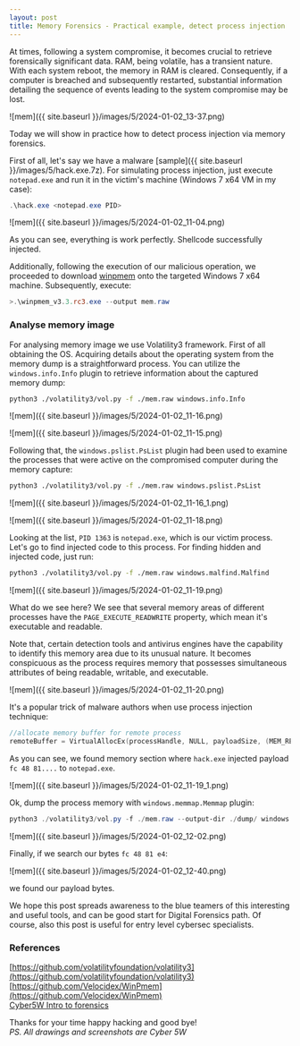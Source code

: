 ```yaml
---
layout: post
title: Memory Forensics - Practical example, detect process injection
---
```


At times, following a system compromise, it becomes crucial to retrieve forensically significant data. RAM, being volatile, has a transient nature. With each system reboot, the memory in RAM is cleared. Consequently, if a computer is breached and subsequently restarted, substantial information detailing the sequence of events leading to the system compromise may be lost.    

![mem]({{ site.baseurl }}/images/5/2024-01-02_13-37.png)    

Today we will show in practice how to detect process injection via memory forensics. 

First of all, let's say we have a malware [sample]({{ site.baseurl }}/images/5/hack.exe.7z). For simulating process injection, just execute `notepad.exe` and run it in the victim's machine (Windows 7 x64 VM in my case):    

```powershell
.\hack.exe <notepad.exe PID>
```

![mem]({{ site.baseurl }}/images/5/2024-01-02_11-04.png)    

As you can see, everything is work perfectly. Shellcode successfully injected.    

Additionally, following the execution of our malicious operation, we proceeded to download [winpmem](https://winpmem.velocidex.com/) onto the targeted Windows 7 x64 machine. Subsequently, execute:    

```powershell
>.\winpmem_v3.3.rc3.exe --output mem.raw
```

### Analyse memory image

For analysing memory image we use Volatility3 framework. First of all obtaining the OS. Acquiring details about the operating system from the memory dump is a straightforward process. You can utilize the `windows.info.Info` plugin to retrieve information about the captured memory dump:    

```bash
python3 ./volatility3/vol.py -f ./mem.raw windows.info.Info
```

![mem]({{ site.baseurl }}/images/5/2024-01-02_11-16.png)    

![mem]({{ site.baseurl }}/images/5/2024-01-02_11-15.png)    

Following that, the `windows.pslist.PsList` plugin had been used to examine the processes that were active on the compromised computer during the memory capture:    

```bash
python3 ./volatility3/vol.py -f ./mem.raw windows.pslist.PsList
```

![mem]({{ site.baseurl }}/images/5/2024-01-02_11-16_1.png)    

![mem]({{ site.baseurl }}/images/5/2024-01-02_11-18.png)    

Looking at the list, `PID 1363` is `notepad.exe`, which is our victim process. Let's go to find injected code to this process. For finding hidden and injected code, just run:    

```bash
python3 ./volatility3/vol.py -f ./mem.raw windows.malfind.Malfind
```

![mem]({{ site.baseurl }}/images/5/2024-01-02_11-19.png)    

What do we see here? We see that several memory areas of different processes have the `PAGE_EXECUTE_READWRITE` property, which mean it's executable and readable. 

Note that, certain detection tools and antivirus engines have the capability to identify this memory area due to its unusual nature. It becomes conspicuous as the process requires memory that possesses simultaneous attributes of being readable, writable, and executable.    

![mem]({{ site.baseurl }}/images/5/2024-01-02_11-20.png)    

It's a popular trick of malware authors when use process injection technique:    

```cpp
//allocate memory buffer for remote process
remoteBuffer = VirtualAllocEx(processHandle, NULL, payloadSize, (MEM_RESERVE | MEM_COMMIT), PAGE_EXECUTE_READWRITE);
```

As you can see, we found memory section where `hack.exe` injected payload `fc 48 81....` to `notepad.exe`.    

![mem]({{ site.baseurl }}/images/5/2024-01-02_11-19_1.png)    

Ok, dump the process memory with `windows.memmap.Memmap` plugin:    

```powershell
python3 ./volatility3/vol.py -f ./mem.raw --output-dir ./dump/ windows.memmap.Memmap --pid 1968 --dump
```

![mem]({{ site.baseurl }}/images/5/2024-01-02_12-02.png)    

Finally, if we search our bytes `fc 48 81 e4`:    

![mem]({{ site.baseurl }}/images/5/2024-01-02_12-40.png)    

we found our payload bytes.    

We hope this post spreads awareness to the blue teamers of this interesting and useful tools, and can be good start for Digital Forensics path. Of course, also this post is useful for entry level cybersec specialists.     

### References

[https://github.com/volatilityfoundation/volatility3](https://github.com/volatilityfoundation/volatility3)    
[https://github.com/Velocidex/WinPmem](https://github.com/Velocidex/WinPmem)    
[Cyber5W Intro to forensics](https://academy.cyber5w.com/collections/intro-to-forensics)    

Thanks for your time happy hacking and good bye!   
*PS. All drawings and screenshots are Cyber 5W*    


